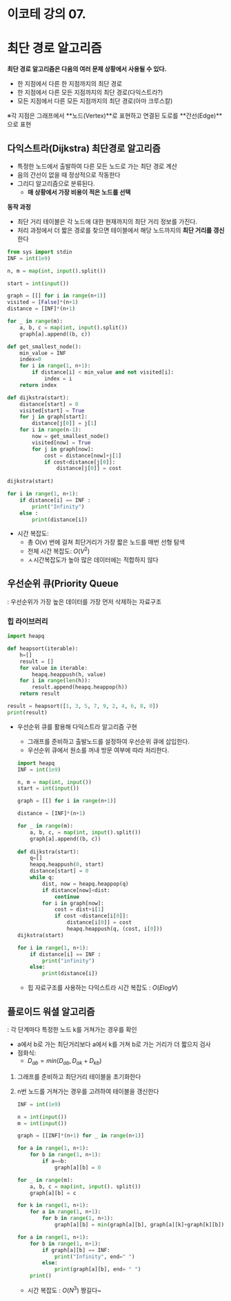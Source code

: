 # 이코테 강의 07.

# 최단 경로 알고리즘

**최단 경로 알고리즘은 다음의 여러 문제 상황에서 사용될 수 있다.**

- 한 지점에서 다른 한 지점까지의 최단 경로
- 한 지점에서 다른 모든 지점까지의 최단 경로(다익스트라?)
- 모든 지점에서 다른 모든 지점까지의 최단 경로(아마 크루스칼)

※각 지점은 그래프에서 **노드(Vertex)**로 표현하고 연결된 도로를 **간선(Edge)**으로 표현

## 다익스트라(Dijkstra) 최단경로 알고리즘

- 특정한 노드에서 출발하여 다른 모든 노드로 가는 최단 경로 계산
- 음의 간선이 없을 때 정상적으로 작동한다
- 그리디 알고리즘으로 분류된다.
    - **매 상황에서 가장 비용이 적은 노드를 선택**

**동작 과정**

- 최단 거리 테이블은 각 노드에 대한 현재까지의 최단 거리 정보를 가진다.
- 처리 과정에서 더 짧은 경로를 찾으면 테이블에서 해당 노드까지의 **최단 거리를 갱신**한다

```python
from sys import stdin 
INF = int(1e9)

n, m = map(int, input().split()) 

start = int(input()) 

graph = [[] for i in range(n+1)] 
visited = [False]*(n+1) 
distance = [INF]*(n+1) 

for _ in range(m):
    a, b, c = map(int, input().split()) 
    graph[a].append((b, c)) 

def get_smallest_node():
    min_value = INF 
    index=0 
    for i in range(1, n+1):
        if distance[i] < min_value and not visited[i]:
            index = i 
    return index 

def dijkstra(start):
    distance[start] = 0 
    visited[start] = True 
    for j in graph[start]:
        distance[j[0]] = j[1] 
    for i in range(n-1):
        now = get_smallest_node() 
        visited[now] = True 
        for j in graph[now]:
            cost = distance[now]+j[1] 
            if cost<distance[j[0]]:
                distance[j[0]] = cost 
                
dijkstra(start) 

for i in range(1, n+1):
    if distance[i] == INF :
        print("Infinity")
    else :
        print(distance[i])
```

- 시간 복잡도:
    - 총 O(v) 번에 걸쳐 최단거리가 가장 짧은 노드를 매번 선형 탐색
    - 전체 시간 복잡도: $O(V^2)$
    - ㅅ시간복잡도가 높아 많은 데이터에는 적합하지 않다

## 우선순위 큐(Priority Queue

: 우선순위가 가장 높은 데이터를 가장 먼저 삭제하는 자료구조

### 힙 라이브러리

```python
import heapq 

def heapsort(iterable):
    h=[] 
    result = [] 
    for value in iterable:
        heapq.heappush(h, value) 
    for i in range(len(h)):
        result.append(heapq.heappop(h)) 
    return result 

result = heapsort([1, 3, 5, 7, 9, 2, 4, 6, 8, 0])
print(result)
```

- 우선순위 큐를 활용해 다익스트라 알고리즘 구현
    - 그래프를 준비하고 출발노드를 설정하여 우선순위 큐에 삽입한다.
    - 우선순위 큐에서 원소를 꺼내 방문 여부에 따라 처리한다.
    
    ```python
    import heapq 
    INF = int(1e9) 
    
    n, m = map(int, input()) 
    start = int(input()) 
    
    graph = [[] for i in range(n+1)] 
    
    distance = [INF]*(n+1) 
    
    for _ in range(m):
        a, b, c, = map(int, input().split())
        graph[a].append((b, c)) 
        
    def dijkstra(start):
        q=[] 
        heapq.heappush(0, start)
        distance[start] = 0 
        while q:
            dist, now = heapq.heappop(q) 
            if distance[now]<dist:
                continue 
            for i in graph[now]:
                cost = dist+i[1]
                if cost <distance[i[0]]:
                    distance[i[0]] = cost 
                    heapq.heappush(q, (cost, i[0])) 
    dijkstra(start) 
    
    for i in range(1, n+1):
        if distance[i] == INF :
            print("infinity") 
        else:
            print(distance[i])
    ```
    
    - 힙 자료구조를 사용하는 다익스트라 시간 복잡도 : $O(ElogV)$
    

## 플로이드 워셜 알고리즘

: 각 단계마다 특정한 노드 k를 거쳐가는 경우를 확인

- a에서 b로 가는 최단거리보다 a에서 k를 거쳐 b로 가는 거리가 더 짧으지 검사
- 점화식:
    - $D_{ab} = min(D_{ab}, D_{ak}+D_{kb})$
1. 그래프를 준비하고 최단거리 테이블을 초기화한다
2. n번 노드를 거쳐가는 경우를 고려하여 테이블을 갱신한다
    
    ```python
    INF = int(1e9) 
    
    n = int(input()) 
    m = int(input())
    
    graph = [[INF]*(n+1) for _ in range(n+1)]
    
    for a in range(1, n+1):
        for b in range(1, n+1):
            if a==b:
                graph[a][b] = 0 
    
    for _ in range(m):
        a, b, c = map(int, input(). split())
        graph[a][b] = c 
    
    for k in range(1, n+1):
        for a in range(1, n+1):
            for b in range(1, n+1):
                graph[a][b] = min(graph[a][b], graph[a][k]+graph[k][b]) 
    
    for a in range(1, n+1):
        for b in range(1, n+1):
            if graph[a][b] == INF:
                print("Infinity", end=" ")
            else: 
                print(graph[a][b], end= " ")
        print()
    ```
    
    - 시간 복잡도 : $O(N^3)$ 짱길다~